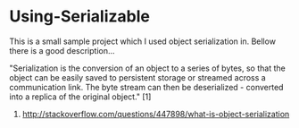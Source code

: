 # Using-Serializable

This is a small sample project which I used object serialization in.
Bellow there is a good description...


"Serialization is the conversion of an object to a series of bytes, 
so that the object can be easily saved to persistent storage or 
streamed across a communication link. The byte stream can then be 
deserialized - converted into a replica of the original object." [1]

1. http://stackoverflow.com/questions/447898/what-is-object-serialization
